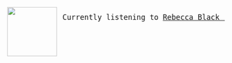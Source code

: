 

<img align="left" width="115" height="115" src="https:&#x2F;&#x2F;lastfm.freetls.fastly.net&#x2F;i&#x2F;u&#x2F;174s&#x2F;fe684dcef8932edb3462cdc067e4ed2d.jpg">


<big><pre>
Currently listening to  [Rebecca Black - Girlfriend](https://google.com)

</pre></big>
